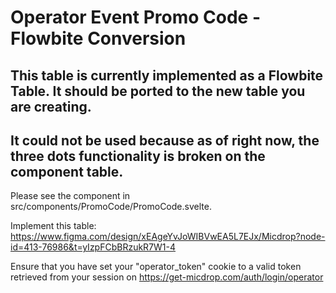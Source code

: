 # Operator Event Promo Code - Flowbite Conversion

## This table is currently implemented as a Flowbite Table. It should be ported to the new table you are creating.

## It could not be used because as of right now, the three dots functionality is broken on the component table.

Please see the component in src/components/PromoCode/PromoCode.svelte.

Implement this table: https://www.figma.com/design/xEAgeYvJoWIBVwEA5L7EJx/Micdrop?node-id=413-76986&t=yIzpFCbBRzukR7W1-4

Ensure that you have set your "operator_token" cookie to a valid token retrieved from your session on https://get-micdrop.com/auth/login/operator
